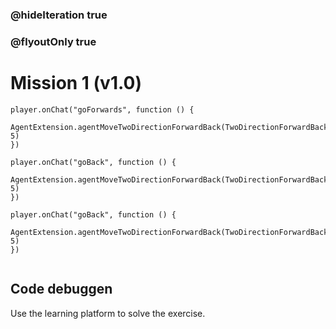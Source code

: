 ### @hideIteration true
### @flyoutOnly true
# Mission 1 (v1.0)

```blocks
player.onChat("goForwards", function () {
    AgentExtension.agentMoveTwoDirectionForwardBack(TwoDirectionForwardBack.Forward, 5)
})

player.onChat("goBack", function () {
	AgentExtension.agentMoveTwoDirectionForwardBack(TwoDirectionForwardBack.Back, 5)
})

```

```template
player.onChat("goBack", function () {
    AgentExtension.agentMoveTwoDirectionForwardBack(TwoDirectionForwardBack.Forward, 5)
})


```
## Code debuggen
Use the learning platform to solve the exercise.